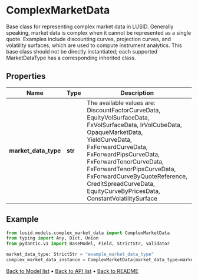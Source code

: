 # ComplexMarketData

Base class for representing complex market data in LUSID. Generally speaking, market data is complex when it cannot be represented as a single quote. Examples include discounting curves, projection curves, and volatility surfaces, which are used to compute instrument analytics. This base class should not be directly instantiated; each supported MarketDataType has a corresponding inherited class.
## Properties
Name | Type | Description | Notes
------------ | ------------- | ------------- | -------------
**market_data_type** | **str** | The available values are: DiscountFactorCurveData, EquityVolSurfaceData, FxVolSurfaceData, IrVolCubeData, OpaqueMarketData, YieldCurveData, FxForwardCurveData, FxForwardPipsCurveData, FxForwardTenorCurveData, FxForwardTenorPipsCurveData, FxForwardCurveByQuoteReference, CreditSpreadCurveData, EquityCurveByPricesData, ConstantVolatilitySurface | 
## Example

```python
from lusid.models.complex_market_data import ComplexMarketData
from typing import Any, Dict, Union
from pydantic.v1 import BaseModel, Field, StrictStr, validator

market_data_type: StrictStr = "example_market_data_type"
complex_market_data_instance = ComplexMarketData(market_data_type=market_data_type)

```

[Back to Model list](../README.md#documentation-for-models) &#8226; [Back to API list](../README.md#documentation-for-api-endpoints) &#8226; [Back to README](../README.md)

